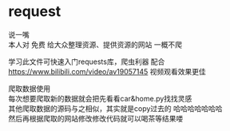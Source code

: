 # request
说一嘴  
本人对 免费 给大众整理资源、提供资源的网站 一概不爬  

学习此文件可快速入门requests库，爬虫利器
配合 https://www.bilibili.com/video/av19057145 视频观看效果更佳

爬取数据使用  
每次想要爬取新的数据就会把先看看car&home.py找找灵感  
其他爬取数据的源码与之相似，其实就是copy过去的 哈哈哈哈哈哈哈  
然后再根据爬取的网站修改修改代码就可以喝茶等结果喽  
